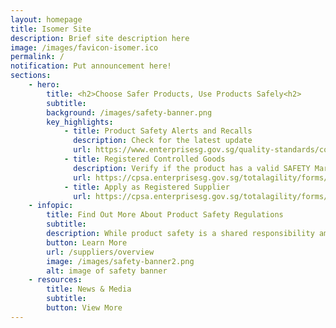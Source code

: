 ```yaml
---
layout: homepage
title: Isomer Site
description: Brief site description here
image: /images/favicon-isomer.ico
permalink: /
notification: Put announcement here!
sections:
    - hero:
        title: <h2>Choose Safer Products, Use Products Safely<h2>
        subtitle:
        background: /images/safety-banner.png
        key_highlights:
            - title: Product Safety Alerts and Recalls
              description: Check for the latest update 
              url: https://www.enterprisesg.gov.sg/quality-standards/consumer-protection/for-consumers/product-safety-alerts-and-recalls
            - title: Registered Controlled Goods
              description: Verify if the product has a valid SAFETY Mark
              url: https://cpsa.enterprisesg.gov.sg/totalagility/forms/custom/publicsite/login.html
            - title: Apply as Registered Supplier
              url: https://cpsa.enterprisesg.gov.sg/totalagility/forms/cpssite/PublicTermsAndCondition.form?STR_FORM=DesnApplicationCPS.form%3FAT%3D1&
    - infopic:
        title: Find Out More About Product Safety Regulations
        subtitle: 
        description: While product safety is a shared responsibility among the government, suppliers, consumers and other stakeholders, suppliers have the prime responsibility to ensure they sell safe products. They must comply with the relevant product safety regulations and ensure their products do not pose a safety risk to consumers.
        button: Learn More
        url: /suppliers/overview
        image: /images/safety-banner2.png
        alt: image of safety banner
    - resources:
        title: News & Media
        subtitle:
        button: View More
---
```

